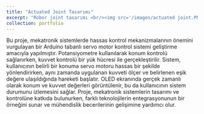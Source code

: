 ```yaml
---
title: "Actuated Joint Tasarımı"
excerpt: "Robor joint tasarımı <br/><img src='/images/actuated joint.PNG'>"
collection: portfolio
---
```




Bu proje, mekatronik sistemlerde hassas kontrol mekanizmalarının önemini vurgulayan bir Arduino tabanlı servo motor kontrol sistemi geliştirme 
amacıyla yapılmıştır. Potansiyometre kullanılarak konum kontrolü sağlanırken, kuvvet kontrolü bir yük hücresi ile gerçekleştirilir. Sistem,
kullanıcının belirli bir konuma servo motoru hassas bir şekilde yönlendirirken, aynı zamanda uygulanan kuvveti ölçer ve belirlenen eşik 
değere ulaşıldığında hareketi başlatır. OLED ekranında gerçek zamanlı olarak konum ve kuvvet değerleri görüntülenir, bu da kullanıcının
sistem durumunu izlemesini sağlar. Proje, mekatronik sistemlerin tasarımı ve kontrolüne 
katkıda bulunurken, farklı teknolojilerin entegrasyonunun bir örneğini sunar ve mühendislik becerilerinin gelişimine yardımcı olur.
